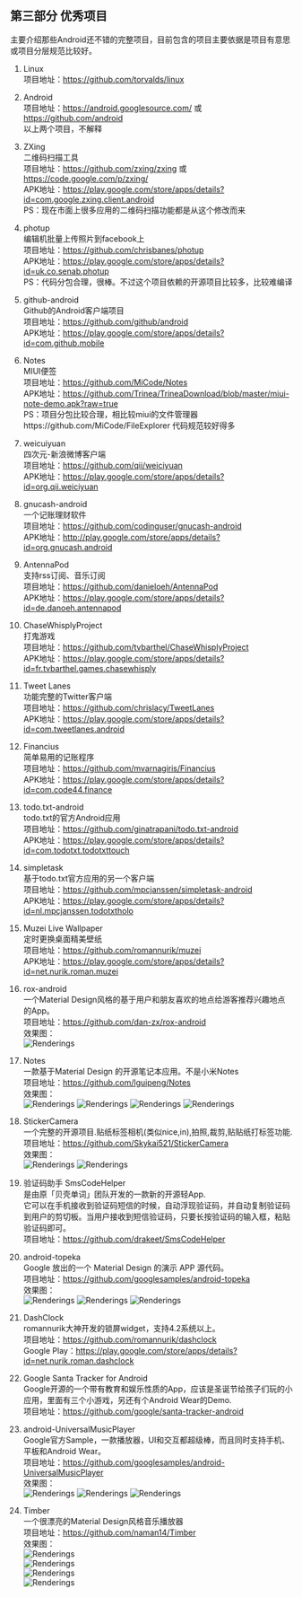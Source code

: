 
## 第三部分 优秀项目  
主要介绍那些Android还不错的完整项目，目前包含的项目主要依据是项目有意思或项目分层规范比较好。  
1. Linux  
项目地址：https://github.com/torvalds/linux  

1. Android  
项目地址：https://android.googlesource.com/ 或 https://github.com/android  
以上两个项目，不解释  
   
1. ZXing  
二维码扫描工具  
项目地址：https://github.com/zxing/zxing 或 https://code.google.com/p/zxing/  
APK地址：https://play.google.com/store/apps/details?id=com.google.zxing.client.android  
PS：现在市面上很多应用的二维码扫描功能都是从这个修改而来  
   
1. photup  
编辑机批量上传照片到facebook上  
项目地址：https://github.com/chrisbanes/photup  
APK地址：https://play.google.com/store/apps/details?id=uk.co.senab.photup  
PS：代码分包合理，很棒。不过这个项目依赖的开源项目比较多，比较难编译  
     
1. github-android  
Github的Android客户端项目  
项目地址：https://github.com/github/android  
APK地址：https://play.google.com/store/apps/details?id=com.github.mobile  
   
1. Notes  
MIUI便签  
项目地址：https://github.com/MiCode/Notes  
APK地址：https://github.com/Trinea/TrineaDownload/blob/master/miui-note-demo.apk?raw=true  
PS：项目分包比较合理，相比较miui的文件管理器https://github.com/MiCode/FileExplorer 代码规范较好得多  
   
1. weicuiyuan  
四次元-新浪微博客户端  
项目地址：https://github.com/qii/weiciyuan  
APK地址：https://play.google.com/store/apps/details?id=org.qii.weiciyuan  
   
1. gnucash-android  
一个记账理财软件  
项目地址：https://github.com/codinguser/gnucash-android  
APK地址：http://play.google.com/store/apps/details?id=org.gnucash.android  
   
1. AntennaPod  
支持rss订阅、音乐订阅  
项目地址：https://github.com/danieloeh/AntennaPod  
APK地址：https://play.google.com/store/apps/details?id=de.danoeh.antennapod  
   
1. ChaseWhisplyProject  
打鬼游戏  
项目地址：https://github.com/tvbarthel/ChaseWhisplyProject  
APK地址：https://play.google.com/store/apps/details?id=fr.tvbarthel.games.chasewhisply  
   
1. Tweet Lanes  
功能完整的Twitter客户端  
项目地址：https://github.com/chrislacy/TweetLanes  
APK地址：https://play.google.com/store/apps/details?id=com.tweetlanes.android  

1. Financius  
简单易用的记账程序  
项目地址：https://github.com/mvarnagiris/Financius  
APK地址：https://play.google.com/store/apps/details?id=com.code44.finance  

1. todo.txt-android  
todo.txt的官方Android应用  
项目地址：https://github.com/ginatrapani/todo.txt-android  
APK地址：https://play.google.com/store/apps/details?id=com.todotxt.todotxttouch  

1. simpletask  
基于todo.txt官方应用的另一个客户端  
项目地址：https://github.com/mpcjanssen/simpletask-android  
APK地址：https://play.google.com/store/apps/details?id=nl.mpcjanssen.todotxtholo  

1. Muzei Live Wallpaper  
定时更换桌面精美壁纸  
项目地址：https://github.com/romannurik/muzei  
APK地址：https://play.google.com/store/apps/details?id=net.nurik.roman.muzei  

1. rox-android  
一个Material Design风格的基于用户和朋友喜欢的地点给游客推荐兴趣地点的App。  
项目地址：https://github.com/dan-zx/rox-android  
效果图：  
![Renderings](imgs/rox-android.png)
  
1. Notes  
一款基于Material Design 的开源笔记本应用。不是小米Notes  
项目地址：https://github.com/lguipeng/Notes  
效果图：  
![Renderings](imgs/Notes1.jpg)
![Renderings](imgs/Notes2.jpg)
![Renderings](imgs/Notes3.jpg)
![Renderings](imgs/Notes4.jpg)
  
1. StickerCamera   
一个完整的开源项目.贴纸标签相机(类似nice,in),拍照,裁剪,贴贴纸打标签功能.  
项目地址：https://github.com/Skykai521/StickerCamera  
效果图：  
![Renderings](imgs/StickerCamera1.gif)
![Renderings](imgs/StickerCamera2.png)
  
1. 验证码助手 SmsCodeHelper  
是由原「贝壳单词」团队开发的一款新的开源轻App.  
它可以在手机接收到验证码短信的时候，自动浮现验证码，并自动复制验证码到用户的剪切板。当用户接收到短信验证码，只要长按验证码的输入框，粘贴验证码即可。  
项目地址：https://github.com/drakeet/SmsCodeHelper
  
1. android-topeka  
Google 放出的一个 Material Design 的演示 APP 源代码。  
项目地址：https://github.com/googlesamples/android-topeka  
效果图：   
![Renderings](imgs/android-topeka.png)
![Renderings](imgs/android-topeka1.png)
![Renderings](imgs/android-topeka2.png)
  
1. DashClock  
romannurik大神开发的锁屏widget，支持4.2系统以上。  
项目地址：https://github.com/romannurik/dashclock  
Google Play：https://play.google.com/store/apps/details?id=net.nurik.roman.dashclock
  
1. Google Santa Tracker for Android  
Google开源的一个带有教育和娱乐性质的App，应该是圣诞节给孩子们玩的小应用，里面有三个小游戏，另还有个Android Wear的Demo.  
项目地址：https://github.com/google/santa-tracker-android

1. android-UniversalMusicPlayer  
Google官方Sample，一款播放器，UI和交互都超级棒，而且同时支持手机、平板和Android Wear。  
项目地址：https://github.com/googlesamples/android-UniversalMusicPlayer    
效果图：  
![Renderings](imgs/android-UniversalMusicPlayer.png)
![Renderings](imgs/android-UniversalMusicPlayer1.png)
![Renderings](imgs/android-UniversalMusicPlayer2.png)

1. Timber  
一个很漂亮的Material Design风格音乐播放器  
项目地址：https://github.com/naman14/Timber  
效果图：   
![Renderings](imgs/Timber1.png)  
![Renderings](imgs/Timber2.png)  
![Renderings](imgs/Timber3.png)  
![Renderings](imgs/Timber4.png)  

